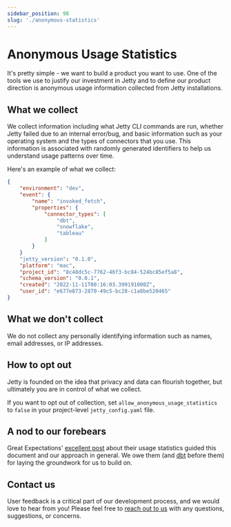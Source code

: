```yaml
---
sidebar_position: 98
slug: './anonymous-statistics'
---
```


# Anonymous Usage Statistics

It's pretty simple - we want to build a product you want to use. One of the tools we use to justify our investment in Jetty and to define our product direction is anonymous usage information collected from Jetty installations.

## What we collect

We collect information including what Jetty CLI commands are run, whether Jetty failed due to an internal error/bug, and basic information such as your operating system and the types of connectors that you use. This information is associated with randomly generated identifiers to help us understand usage patterns over time.

Here's an example of what we collect:

```json
{
    "environment": "dev",
    "event": {
        "name": "invoked_fetch",
        "properties": {
            "connector_types": [
                "dbt",
                "snowflake",
                "tableau"
            ]
        }
    }
    "jetty_version": "0.1.0",
    "platform": "mac",
    "project_id": "8c48dc5c-7762-46f3-bc84-524bc85ef5a8",
    "schema_version": "0.0.1",
    "created": "2022-11-11T00:16:03.399191000Z",
    "user_id": "e677e873-2870-49c5-bc28-c1a8be520465"
}
```

## What we don't collect

We do not collect any personally identifying information such as names, email addresses, or IP addresses.

## How to opt out

Jetty is founded on the idea that privacy and data can flourish together, but ultimately you are in control of what we collect.

If you want to opt out of collection, set `allow_anonymous_usage_statistics` to `false` in your project-level `jetty_config.yaml` file.

## A nod to our forebears

Great Expectations' [excellent post](https://greatexpectations.io/blog/anonymous-usage-statistics/) about their usage statistics guided this document and our approach in general. We owe them (and [dbt](https://www.getdbt.com/) before them) for laying the groundwork for us to build on.

## Contact us

User feedback is a critical part of our development process, and we would love to hear from you! Please feel free to [reach out to us](mailto:product@get-jetty.com) with any questions, suggestions, or concerns.
